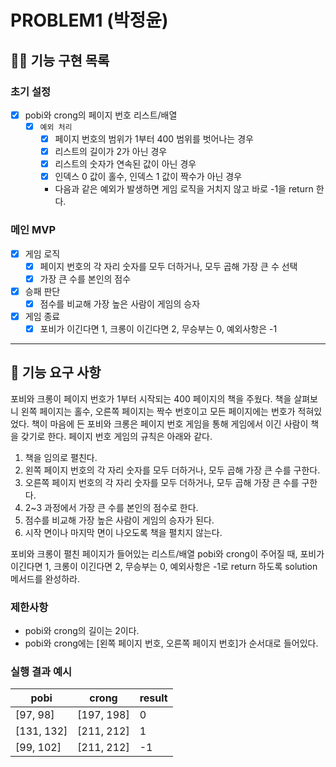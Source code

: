 # PROBLEM1 (박정윤)

## 🐻‍❄ 기능 구현 목록

### 초기 설정

- [x] pobi와 crong의 페이지 번호 리스트/배열
  - [x] `예외 처리`
    - [x] 페이지 번호의 범위가 1부터 400 범위를 벗어나는 경우
    - [x] 리스트의 길이가 2가 아닌 경우
    - [x] 리스트의 숫자가 연속된 값이 아닌 경우
    - [x] 인덱스 0 값이 홀수, 인덱스 1 값이 짝수가 아닌 경우
    - 다음과 같은 예외가 발생하면 게임 로직을 거치지 않고 바로 -1을 return 한다.

### 메인 MVP
- [x] 게임 로직
    - [x] 페이지 번호의 각 자리 숫자를 모두 더하거나, 모두 곱해 가장 큰 수 선택
    - [x] 가장 큰 수를 본인의 점수
- [x] 승패 판단
  - [x] 점수를 비교해 가장 높은 사람이 게임의 승자
- [x] 게임 종료
  - [x] 포비가 이긴다면 1, 크롱이 이긴다면 2, 무승부는 0, 예외사항은 -1

---

## 🚀 기능 요구 사항

포비와 크롱이 페이지 번호가 1부터 시작되는 400 페이지의 책을 주웠다. 책을 살펴보니 왼쪽 페이지는 홀수, 오른쪽 페이지는 짝수 번호이고 모든 페이지에는 번호가 적혀있었다. 책이 마음에 든 포비와 크롱은 페이지 번호 게임을 통해 게임에서 이긴 사람이 책을 갖기로 한다. 페이지 번호 게임의 규칙은 아래와 같다.

1. 책을 임의로 펼친다.
2. 왼쪽 페이지 번호의 각 자리 숫자를 모두 더하거나, 모두 곱해 가장 큰 수를 구한다.
3. 오른쪽 페이지 번호의 각 자리 숫자를 모두 더하거나, 모두 곱해 가장 큰 수를 구한다.
4. 2~3 과정에서 가장 큰 수를 본인의 점수로 한다.
5. 점수를 비교해 가장 높은 사람이 게임의 승자가 된다.
6. 시작 면이나 마지막 면이 나오도록 책을 펼치지 않는다.

포비와 크롱이 펼친 페이지가 들어있는 리스트/배열 pobi와 crong이 주어질 때, 포비가 이긴다면 1, 크롱이 이긴다면 2, 무승부는 0, 예외사항은 -1로 return 하도록 solution 메서드를 완성하라.

### 제한사항

- pobi와 crong의 길이는 2이다.
- pobi와 crong에는 [왼쪽 페이지 번호, 오른쪽 페이지 번호]가 순서대로 들어있다.

### 실행 결과 예시

| pobi | crong | result |
| --- | --- | --- |
| [97, 98] | [197, 198] | 0 |
| [131, 132] | [211, 212] | 1 |
| [99, 102] | [211, 212] | -1 |
